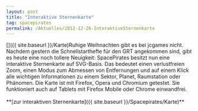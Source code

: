 ```yaml
---
layout: post
title: "Interaktive Sternenkarte"
tag: spacepirates
permalink: /Aktuelles/2012-12-26-InteraktiveSternenkarte
---
```



<p>[]({{ site.baseurl }}/Karte)Ruhige Weihnachten gibt es bei jcgames nicht. Nachdem gestern die Schnellstarthefte für den GRT angekommen sind, gibt es heute eine noch tollere Neuigkeit: SpacePirates besitzt nun eine interaktive Sternenkarte auf SVG-Basis. Das bedeutet einen verlustfreien Zoom, einen Modus zum Abmessen von Entfernungen und auf einem Klick alle wichtigen Informationen zu einem Sektor, Planet, Raumstation oder Phänomen. Die Karte ist mit Firefox, Opera und Chromium getestet. Sie funktioniert auch auf Tablets mit Firefox Mobile oder Chrome einwandfrei.<br/>
<br/>
**[zur interaktiven Sternenkarte]({{ site.baseurl }}/Spacepirates/Karte)**</p>

